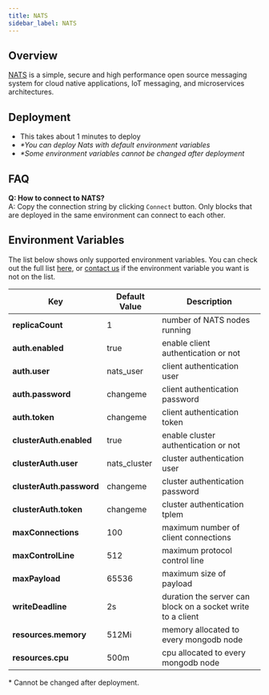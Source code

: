 ```yaml
---
title: NATS
sidebar_label: NATS
---
```


## Overview

[NATS](https://nats.io/) is a simple, secure and high performance open source messaging system for cloud native applications, IoT messaging, and microservices architectures.

## Deployment

- This takes about 1 minutes to deploy
- *\*You can deploy Nats with default environment variables*
- *\*Some environment variables cannot be changed after deployment*

## FAQ

**Q: How to connect to NATS?**  
A: Copy the connection string by clicking `Connect` button. Only blocks that are deployed in the same environment can connect to each other.

## Environment Variables

The list below shows only supported environment variables. You can check out the full list [here](https://github.com/kintohub/kinto-catalog/tree/master/nats#configuration), or [contact us](https://discord.gg/QVgqWuw) if the environment variable you want is not on the list.

| Key        | Default Value           | Description  |
| ---  | --- | --- |
| **replicaCount** |  1 | number of NATS nodes running |
| **auth.enabled**     | true      |  enable client authentication or not |
| **auth.user** |  nats_user  |  client authentication user |
| **auth.password** |  changeme  | client authentication password |
| **auth.token** |  changeme  | client authentication token |
| **clusterAuth.enabled** |  true  |  enable cluster authentication or not |
| **clusterAuth.user** |  nats_cluster  |  cluster authentication user |
| **clusterAuth.password** |  changeme  |  cluster authentication password |
| **clusterAuth.token** |  changeme |  cluster authentication tplem |
| **maxConnections** |  100  |  maximum number of client connections |
| **maxControlLine** |  512  |  maximum protocol control line |
| **maxPayload** |  65536  |  maximum size of payload |
| **writeDeadline** |  2s  |  duration the server can block on a socket write to a client |
| **resources.memory** |  512Mi  |  memory allocated to every mongodb node |
| **resources.cpu** |  500m |  cpu allocated to every mongodb node |

\* Cannot be changed after deployment.
